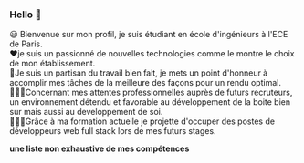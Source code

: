 ### Hello 👋

😃 Bienvenue sur mon profil, je suis étudiant en école d'ingénieurs à l'ECE de Paris.<br>
❤️je suis un passionné de nouvelles technologies comme le montre le choix de mon établissement.<br>
💪Je suis un partisan du travail bien fait, je mets un point d'honneur à accomplir mes tâches de la meilleure des façons pour un rendu optimal.<br>
👨🏽‍💼Concernant mes attentes professionnelles auprès de futurs recruteurs, un environnement détendu et favorable au développement de la boite bien sur mais aussi au developpement de soi.<br>
🧑🏽‍💻Grâce à ma formation actuelle je projette d'occuper des postes de développeurs web full stack lors de mes futurs stages.<br>

**une liste non exhaustive de mes compétences**


<!--
**deathtaker85/deathtaker85** is a ✨ _special_ ✨ repository because its `README.md` (this file) appears on your GitHub profile.

Here are some ideas to get you started:

- 🔭 I’m currently working on ...
- 🌱 I’m currently learning ...
- 👯 I’m looking to collaborate on ...
- 🤔 I’m looking for help with ...
- 💬 Ask me about ...
- 📫 How to reach me: ...
- 😄 Pronouns: ...
- ⚡ Fun fact: ...
-->
